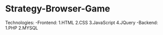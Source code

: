 # Strategy-Browser-Game

Technologies:
-Frontend:
1.HTML
2.CSS
3.JavaScript
4.JQuery
-Backend:
1.PHP
2.MYSQL
